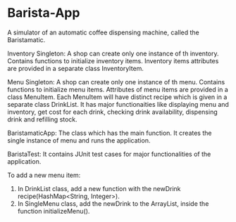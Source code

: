 # Barista-App
A simulator of an automatic coffee dispensing machine, called the Baristamatic.

Inventory Singleton:
 A shop can create only one instance of th inventory. Contains functions to initialize inventory items. Inventory items attributes are provided in a separate class InventoryItem. 

Menu Singleton:
 A shop can create only one instance of th menu. Contains functions to initialize menu items. Attributes of menu items are provided in a class MenuItem. Each MenuItem will have distinct recipe which is given in a separate class DrinkList.
It has major functionaities like displaying menu and inventory, get cost for each drink, checking drink availability, dispensing drink and refilling stock.

BaristamaticApp:
 The class which has the main function. It creates the single instance of menu and runs the application.
  
BaristaTest:
 It contains JUnit test cases for major functionalities of the application.
 
To add a new menu item:                                                    
1. In DrinkList class, add a new function with the newDrink recipe(HashMap<String, Integer>).                                   
2. In SingleMenu class, add the newDrink to the ArrayList, inside the function initializeMenu().
  
 
